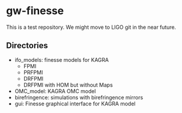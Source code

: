 # gw-finesse
This is a test repository. We might move to LIGO git in the near future.

## Directories
 * ifo_models: finesse models for KAGRA 
   * FPMI
   * PRFPMI
   * DRFPMI
   * DRFPMI with HOM but without Maps
 * OMC_model: KAGRA OMC model
 * birefringence: simulations with birefringence mirrors
 * gui: Finesse graphical interface for KAGRA model


